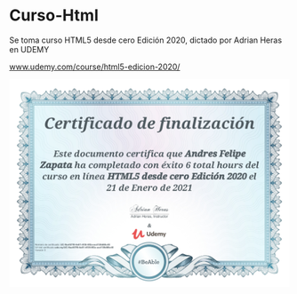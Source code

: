 # Curso-Html
Se toma curso HTML5 desde cero Edición 2020,
dictado por Adrian Heras en UDEMY

www.udemy.com/course/html5-edicion-2020/


![Aquí la descripción de la imagen por si no carga](https://raw.githubusercontent.com/AZapata27/Curso-Html/master/CERTIFICADO-HTML.jpg)
